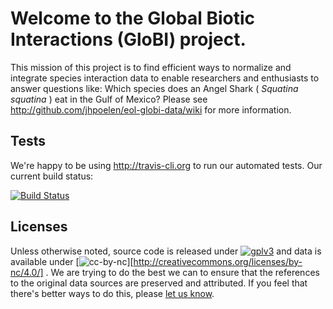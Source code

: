 Welcome to the Global Biotic Interactions (GloBI) project.
======================================

This mission of this project is to find efficient ways to normalize and integrate species interaction data to enable researchers and enthusiasts to answer questions like: Which species does an Angel Shark ( _Squatina squatina_ ) eat in the Gulf of Mexico?
Please see http://github.com/jhpoelen/eol-globi-data/wiki for more information.

## Tests

We're happy to be using http://travis-cli.org to run our automated tests. Our current build status:

[![Build Status](https://travis-ci.org/jhpoelen/eol-globi-data.png)](https://travis-ci.org/jhpoelen/eol-globi-data)

## Licenses

Unless otherwise noted, source code is released under [![gplv3](http://www.gnu.org/graphics/gplv3-88x31.png)](http://www.gnu.org/licenses/gpl.html) and data is available under [![cc-by-nc](http://i.creativecommons.org/l/by-nc/4.0/88x31.png)][http://creativecommons.org/licenses/by-nc/4.0/] . We are trying to do the best we can to ensure that the references to the original data sources are preserved and attributed. If you feel that there's better ways to do this, please [let us know](https://github.com/jhpoelen/eol-globi-data/issues/new).
